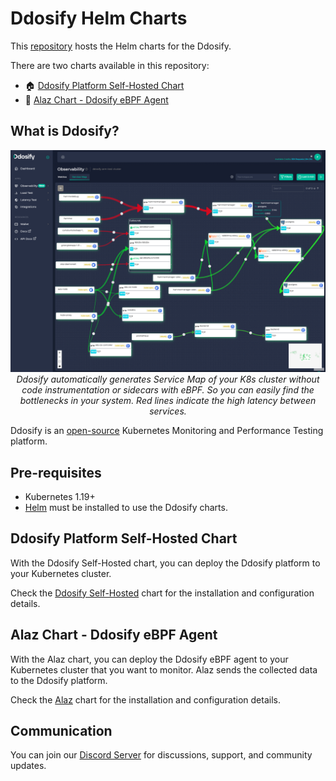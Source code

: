 # Ddosify Helm Charts

This [repository](https://github.com/ddosify/ddosify-helm-charts) hosts the Helm charts for the Ddosify.

There are two charts available in this repository:

- 🏠 [Ddosify Platform Self-Hosted Chart](#ddosify-platform-self-hosted-chart)
- 🐝 [Alaz Chart - Ddosify eBPF Agent](#alaz-chart---ddosify-ebpf-agent)

## What is Ddosify?

<p align="center">
<img src="assets/ddosify_service_map.png" alt="Ddosify Kubernetes Monitoring Service Map" />
<i>Ddosify automatically generates Service Map of your K8s cluster without code instrumentation or sidecars with eBPF. So you can easily find the bottlenecks in your system. Red lines indicate the high latency between services.</i>
</p>

Ddosify is an [open-source](https://github.com/ddosify/ddosify) Kubernetes Monitoring and Performance Testing platform.

## Pre-requisites

- Kubernetes 1.19+
- [Helm](https://helm.sh/docs/intro/install/) must be installed to use the Ddosify charts.

## Ddosify Platform Self-Hosted Chart

With the Ddosify Self-Hosted chart, you can deploy the Ddosify platform to your Kubernetes cluster. 

Check the [Ddosify Self-Hosted](./charts/ddosify/README.md) chart for the installation and configuration details.


## Alaz Chart - Ddosify eBPF Agent

With the Alaz chart, you can deploy the Ddosify eBPF agent to your Kubernetes cluster that you want to monitor. Alaz sends the collected data to the Ddosify platform.

Check the [Alaz](./charts/alaz/README.md) chart for the installation and configuration details.


## Communication

You can join our [Discord Server](https://discord.gg/9KdnrSUZQg) for discussions, support, and community updates.
